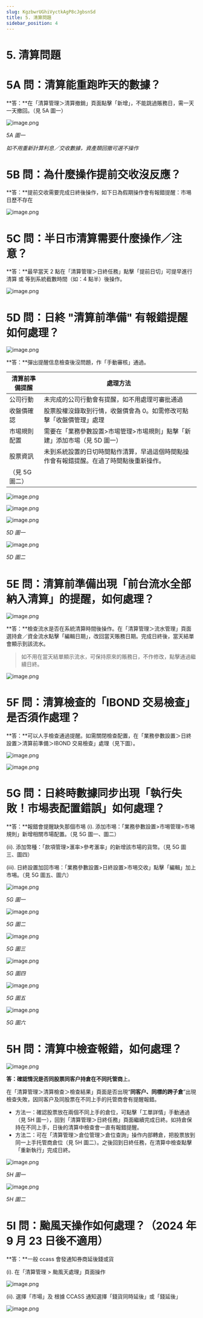 ```yaml
---
slug: KgzbwrUGhiVyctkAgP8cJgbsnSd
title: 5. 清算問題
sidebar_position: 4
---
```



# 5. 清算問題


# 5A 問：清算能重跑昨天的數據？


**答：**在「清算管理＞清算撤銷」頁面點擊「新增」，不能跳過賬務日，需一天一天撤回。（見 5A 圖一）


![image.png](/assets/98967c3b84b28385088dd9da86a8dabb.png)


_5A 圖一_


_如不用重新計算利息／交收數據，資產類回撤可選不操作_


# 5B 問：為什麼操作提前交收沒反應？


**答：**提前交收需要完成日終後操作，如下日為假期操作會有報錯提醒：市埸日歷不存在


![image.png](/assets/24c575c6c9c3d0accf08f7ce110f46a0.png)


# 5C 問：半日市清算需要什麼操作／注意？


**答：**最早當天 2 點在「清算管理＞日終任務」點擊「提前日切」可提早進行清算 或 等到系統截數時間（如：4 點半）後操作。


![image.png](/assets/3d7d50f508b9916f1d1584dde3034e1a.png)


# 5D 問：日終 "清算前準備" 有報錯提醒如何處理？


![image.png](/assets/161667f6ac9f9c58b9a7b618580e5340.png)


**答：**彈出提醒信息檢查後沒問題，作「手動審核」通過。


| 清算前準備提醒 | 處理方法                                                  |
| ------- | ----------------------------------------------------- |
| 公司行動    | 未完成的公司行動會有提醒，如不用處理可審批通過                               |
| 收盤價確認   | 股票股權沒錄取到行情，收盤價會為 0。如需修改可點擊「收盤價管理」處理                   |
| 市埸規則配置  | 需要在「業務參數設置>市埸管理>市埸規則」點擊「新建」添加市埸（見 5D 圖一）               |
| 股票資訊    | 未到系統設置的日切時間點作清算，早過這個時間點操作會有報錯提醒。在過了時間點後重新操作。
（見 5G 圖二） |


![image.png](/assets/0475821d28932dd5239a7ea87a2f84b6.png)


![image.png](/assets/c0c4ba5a0b29c3beafea99d7fa0c7976.png)


![image.png](/assets/4b4e64deacb94299303b827b11a80bff.png)


_5D 圖一_


![image.png](/assets/dec4fa4ae0e8ff1475ee9b340981b4bb.png)


_5D 圖二_


# 5E 問：清算前準備出現「前台流水全部納入清算」的提醒，如何處理？


![image.png](/assets/9b4d42f5c5cea0d683111a923f11b985.png)


**答：**檢查流水是否在系統清算時間後操作。在「清算管理＞流水管理」頁面選持倉／資金流水點擊「編輯日期」，改回當天賬務日期。完成日終後，當天結單會顯示到該流水。

> 如不用在當天結單顯示流水，可保持原來的賬務日，不作修改，點擊通過繼續日終。

![image.png](/assets/50015e8b4b7f2d5952b32c0831a52c30.png)


# 5F 問：清算檢查的「IBOND 交易檢查」是否須作處理？


**答：**可以人手檢查通過提醒。如需關閉檢查配置，在「業務參數設置＞日終設置＞清算前準備＞IBOND 交易檢查」處理（見下圖）。


![image.png](/assets/07a13b2c83bafd49a5c16f2657f78293.png)


![image.png](/assets/14c777987a181fe74caa9d411f1f5ffe.png)


# 5G 問：日終時數據同步出現「執行失敗！市埸表配置錯誤」如何處理？


**答：**報錯會提醒缺失那個市埸
(i). 添加市埸：「業務參數設置>市埸管理>市埸規則」新增相關市場配置。（見 5G 圖一、圖二）


(ii). 添加幣種：「款項管理>滙率>參考滙率」的新增該市場的貨幣。（見 5G 圖三、圖四）


(iii). 日終設置加回市埸：「業務參數設置>日終設置>市埸交收」點擊「編輯」加上市埸。（見 5G 圖五、圖六）


![image.png](/assets/f8b265ce65119cfd0c4f2ffb98ee3d97.png)


_5G 圖一_


![image.png](/assets/b4855ba4142541ebc619b6ca723ee8ba.png)


_5G 圖二_


![image.png](/assets/00017a20e5e6d3ec4562fdd06dbdd6c8.png)


_5G 圖三_


![image.png](/assets/f05e26938657be471443fe842aa619fd.png)


_5G 圖四_


![image.png](/assets/cfd9c6b274ac9f66e84ee98545e66c3b.png)


_5G 圖五_


![image.png](/assets/8adae9b73675160217e6b6d070af7b96.png)


_5G 圖六_


# 5H 問：清算中檢查報錯，如何處理？


![image.png](/assets/cf9a45a3f4bde2630634979c3e52d974.png)


**答：**確認情況是否**同股票同客户持倉在不同托管商**上。


在「清算管理＞清算檢查＞檢查結果」頁面是否出現“**同客户、同標的跨子倉**”出現檢查失敗，因同客户及同股票在不同上手的托管商會有提醒報錯。

- 方法一：確認股票放在兩個不同上手的倉位，可點擊「工單詳情」手動通過（見 5H 圖一），回到「清算管理＞日終任務」頁面繼續完成日終。如持倉保持在不同上手，日後的清算中檢查會一直有報錯提醒。
- 方法二：可在「清算管理＞倉位管理＞倉位查詢」操作内部轉倉，把股票放到同一上手托管商倉位（見 5H 圖二）。之後回到日終任務，在清算中檢查點擊「重新執行」完成日終。

![image.png](/assets/5a21941680a14b04d73f7a3286dd4e16.png)


_5H 圖一_


![image.png](/assets/4d36eaf43e802cb6296d03fd0c2c3a87.png)


_5H 圖二_


# 5I 問：颱風天操作如何處理？（2024 年 9 月 23 日後不適用）


**答：**一般 ccass 會發通知券商延後錢或貨



(i). 在「清算管理 > 颱風天處理」頁面操作


![image.png](/assets/1ca0f8f72ff3e4b446ae3b9e6e31d5b2.png)


(ii). 選擇「市場」及 根據 CCASS 通知選擇「錢貨同時延後」或「錢延後」


![image.png](/assets/6e92a9185b43cd5c6a3630baddfc82ac.png)

